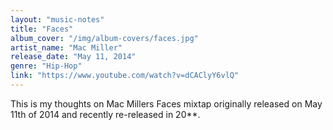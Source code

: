 ```yaml
---
layout: "music-notes"
title: "Faces"
album_cover: "/img/album-covers/faces.jpg"
artist_name: "Mac Miller"
release_date: "May 11, 2014"
genre: "Hip-Hop"
link: "https://www.youtube.com/watch?v=dCAClyY6vlQ"
---
```


This is my thoughts on Mac Millers Faces mixtap originally released on May 11th of 2014 and recently re-released in 20**.
